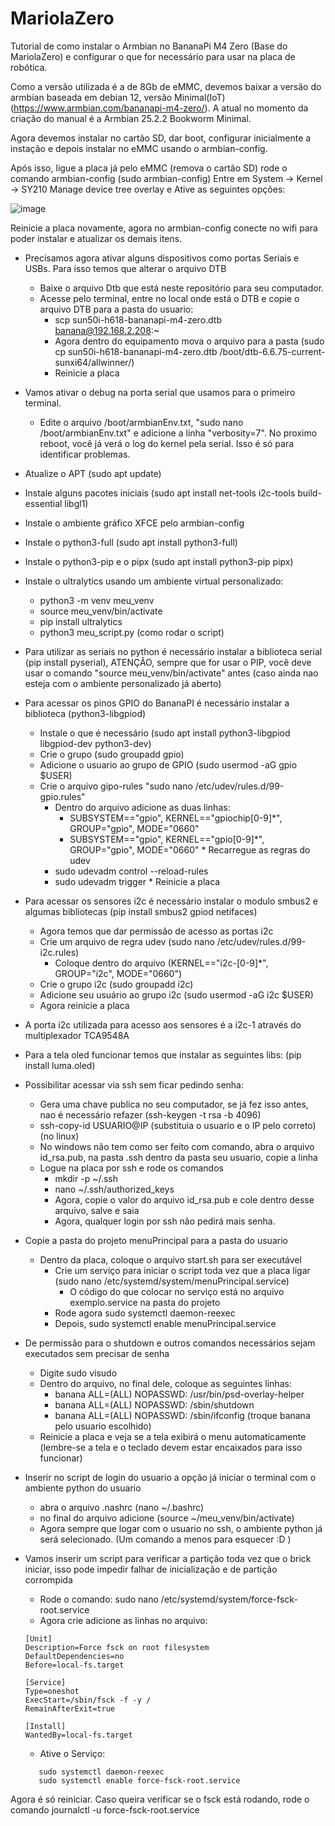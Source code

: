 # MariolaZero
Tutorial de como instalar o Armbian no BananaPi M4 Zero (Base do MariolaZero) e configurar o que for necessário para usar na placa de robótica.

Como a versão utilizada é a de 8Gb de eMMC, devemos baixar a versão do armbian baseada em debian 12, versão Minimal(IoT) (https://www.armbian.com/bananapi-m4-zero/). A atual no momento da criação do manual é a Armbian 25.2.2 Bookworm Minimal.

Agora devemos instalar no cartão SD, dar boot, configurar inicialmente a instação e depois instalar no eMMC usando o armbian-config.

Após isso, ligue a placa já pelo eMMC (remova o cartão SD) rode o comando armbian-config (sudo armbian-config)
Entre em System -> Kernel -> SY210 Manage device tree overlay e Ative as seguintes opções:

![image](https://github.com/user-attachments/assets/ad89cdf0-6a23-4261-a717-17d71dca6672)

Reinicie a placa novamente, agora no armbian-config conecte no wifi para poder instalar e atualizar os demais itens.

* Precisamos agora ativar alguns dispositivos como portas Seriais e USBs. Para isso temos que alterar o arquivo DTB
  * Baixe o arquivo Dtb que está neste repositório para seu computador. 
  * Acesse pelo terminal, entre no local onde está o DTB e copie o arquivo DTB para a pasta do usuario:
    - scp sun50i-h618-bananapi-m4-zero.dtb banana@192.168.2.208:~
    - Agora dentro do equipamento mova o arquivo para a pasta (sudo cp sun50i-h618-bananapi-m4-zero.dtb /boot/dtb-6.6.75-current-sunxi64/allwinner/)
    - Reinicie a placa

* Vamos ativar o debug na porta serial que usamos para o primeiro terminal.
   * Edite o arquivo /boot/armbianEnv.txt, "sudo nano /boot/armbianEnv.txt" e adicione a linha "verbosity=7". No proximo reboot, você já verá o log do kernel pela serial. Isso é só para identificar problemas.


* Atualize o APT (sudo apt update)
* Instale alguns pacotes iniciais (sudo apt install net-tools i2c-tools build-essential libgl1)
* Instale o ambiente gráfico XFCE pelo armbian-config
* Instale o python3-full (sudo apt install python3-full)
* Instale o python3-pip e o pipx (sudo apt install python3-pip pipx)
* Instale o ultralytics usando um ambiente virtual personalizado:
    * python3 -m venv meu_venv
    * source meu_venv/bin/activate  
    * pip install ultralytics
    * python3 meu_script.py (como rodar o script)
* Para utilizar as seriais no python é necessário instalar a biblioteca serial (pip install pyserial), ATENÇÂO, sempre que for usar o PIP, você deve usar o comando "source meu_venv/bin/activate" antes (caso ainda nao esteja com o ambiente personalizado já aberto)
* Para acessar os pinos GPIO do BananaPI é necessário instalar a biblioteca (python3-libgpiod)
     * Instale o que é necessário (sudo apt install python3-libgpiod libgpiod-dev python3-dev)
     * Crie o grupo (sudo groupadd gpio)
     * Adicione o usuario ao grupo de GPIO (sudo usermod -aG gpio $USER)
     * Crie o arquivo gipo-rules "sudo nano /etc/udev/rules.d/99-gpio.rules"
          * Dentro do arquivo adicione as duas linhas:
             - SUBSYSTEM=="gpio", KERNEL=="gpiochip[0-9]*", GROUP="gpio", MODE="0660"
             - SUBSYSTEM=="gpio", KERNEL=="gpio[0-9]*", GROUP="gpio", MODE="0660"
      * Recarregue as regras do udev
         * sudo udevadm control --reload-rules
         * sudo udevadm trigger
      * Reinicie a placa
* Para acessar os sensores i2c é necessário instalar o modulo smbus2 e algumas bibliotecas  (pip install smbus2 gpiod netifaces)
   * Agora temos que dar permissão de acesso as portas i2c
   * Crie um arquivo de regra udev (sudo nano /etc/udev/rules.d/99-i2c.rules)
      * Coloque dentro do arquivo (KERNEL=="i2c-[0-9]*", GROUP="i2c", MODE="0660")
   * Crie o grupo i2c (sudo groupadd i2c) 
   * Adicione seu usuário ao grupo i2c (sudo usermod -aG i2c $USER)
   * Agora reinicie a placa
* A porta i2c utilizada para acesso aos sensores é a i2c-1 através do multiplexador TCA9548A
* Para a tela oled funcionar temos que instalar as seguintes libs: (pip install luma.oled)
* Possibilitar acessar via ssh sem ficar pedindo senha:
  * Gera uma chave publica no seu computador, se já fez isso antes, nao é necessário refazer (ssh-keygen -t rsa -b 4096)
  * ssh-copy-id USUARIO@IP (substituia o usuario e o IP pelo correto) (no linux)
  * No windows não tem como ser feito com comando, abra o arquivo id_rsa.pub, na pasta .ssh dentro da pasta seu usuario, copie a linha
  * Logue na placa por ssh e rode os comandos
    * mkdir -p ~/.ssh
    * nano ~/.ssh/authorized_keys
    * Agora, copie o valor do arquivo id_rsa.pub e cole dentro desse arquivo, salve e saia
    * Agora, qualquer login por ssh não pedirá mais senha.
* Copie a pasta do projeto menuPrincipal para a pasta do usuario
  * Dentro da placa, coloque o arquivo start.sh para ser executável
    * Crie um serviço para iniciar o script toda vez que a placa ligar (sudo nano /etc/systemd/system/menuPrincipal.service)
      * O código do que colocar no serviço está no arquivo exemplo.service na pasta do projeto
    * Rode agora sudo systemctl daemon-reexec
    * Depois, sudo systemctl enable menuPrincipal.service
* De permissão para o shutdown e outros comandos necessários sejam executados sem precisar de senha
  * Digite sudo visudo
  * Dentro do arquivo, no final dele, coloque as seguintes linhas:
     - banana ALL=(ALL) NOPASSWD: /usr/bin/psd-overlay-helper
     - banana ALL=(ALL) NOPASSWD: /sbin/shutdown
     - banana ALL=(ALL) NOPASSWD: /sbin/ifconfig
       (troque banana pelo usuario escolhido)
  * Reinicie a placa e veja se a tela exibirá o menu automaticamente (lembre-se a tela e o teclado devem estar encaixados para isso funcionar)
* Inserir no script de login do usuario a opção já iniciar o terminal com o ambiente python do usuario
  * abra o arquivo .nashrc (nano ~/.bashrc)
  * no final do arquivo adicione (source ~/meu_venv/bin/activate)
  * Agora sempre que logar com o usuario no ssh, o ambiente python já será selecionado. (Um comando a menos para esquecer :D )

* Vamos inserir um script para verificar a partição toda vez que o brick iniciar, isso pode impedir falhar de inicialização e de partição corrompida
  * Rode o comando: sudo nano /etc/systemd/system/force-fsck-root.service
  * Agora crie adicione as linhas no arquivo:
  ```
  [Unit]
  Description=Force fsck on root filesystem
  DefaultDependencies=no
  Before=local-fs.target
  
  [Service]
  Type=oneshot
  ExecStart=/sbin/fsck -f -y /
  RemainAfterExit=true
  
  [Install]
  WantedBy=local-fs.target
  ```

  * Ative o Serviço:
  ```
     sudo systemctl daemon-reexec
     sudo systemctl enable force-fsck-root.service
  ```

Agora é só reiniciar. Caso queira verificar se o fsck está rodando, rode o comando journalctl -u force-fsck-root.service

